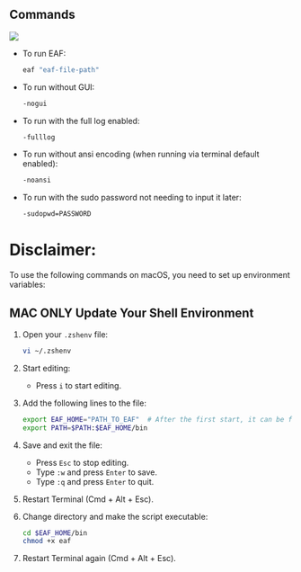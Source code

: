 ## Commands

![](../gifs/console.gif)

- To run EAF:
    ```bash
    eaf "eaf-file-path"
    ```
- To run without GUI:
    ```bash
    -nogui
	```
	
- To run with the full log enabled:
    ```bash
    -fulllog
	```
- To run without ansi encoding (when running via terminal default enabled):
    ```bash
    -noansi
	```

- To run with the sudo password not needing to input it later:
    ```bash
    -sudopwd=PASSWORD
	```

# Disclaimer:

To use the following commands on macOS, you need to set up environment variables:

## MAC ONLY Update Your Shell Environment

1. Open your `.zshenv` file:
    ```bash
    vi ~/.zshenv
    ```
2. Start editing:
    - Press `i` to start editing.
3. Add the following lines to the file:
    ```bash
    export EAF_HOME="PATH_TO_EAF"  # After the first start, it can be found in Documents -> Eaf
    export PATH=$PATH:$EAF_HOME/bin
    ```
4. Save and exit the file:
    - Press `Esc` to stop editing.
    - Type `:w` and press `Enter` to save.
    - Type `:q` and press `Enter` to quit.

1. Restart Terminal (Cmd + Alt + Esc).
2. Change directory and make the script executable:
    ```bash
    cd $EAF_HOME/bin
    chmod +x eaf
    ```
3. Restart Terminal again (Cmd + Alt + Esc).

  
